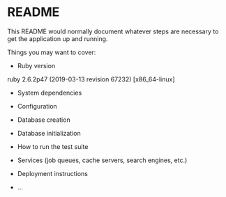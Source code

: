 # README

This README would normally document whatever steps are necessary to get the
application up and running.

Things you may want to cover:

* Ruby version

ruby 2.6.2p47 (2019-03-13 revision 67232) [x86_64-linux]

* System dependencies

* Configuration

* Database creation

* Database initialization

* How to run the test suite

* Services (job queues, cache servers, search engines, etc.)

* Deployment instructions

* ...
